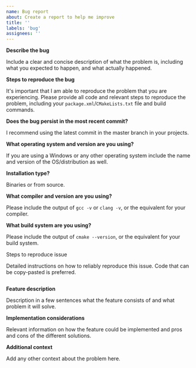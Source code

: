 ```yaml
---
name: Bug report
about: Create a report to help me improve
title: ''
labels: 'bug'
assignees: ''
---
```


**Describe the bug**

Include a clear and concise description of what the problem is, including what
you expected to happen, and what actually happened.

**Steps to reproduce the bug**

It's important that I am able to reproduce the problem that you are
experiencing. Please provide all code and relevant steps to reproduce the
problem, including your `package.xml`/`CMakeLists.txt` file and build commands.

**Does the bug persist in the most recent commit?**

I recommend using the latest commit in the master branch in your projects.

**What operating system and version are you using?**

If you are using a Windows or any other operating system include the name and version of the
OS/distribution as well.

**Installation type?**

Binaries or from source.

**What compiler and version are you using?**

Please include the output of `gcc -v` or `clang -v`, or the equivalent for your
compiler.

**What build system are you using?**

Please include the output of `cmake --version`, or the
equivalent for your build system.

 Steps to reproduce issue

Detailed instructions on how to reliably reproduce this issue.
Code that can be copy-pasted is preferred.
```

```

**Feature description**

Description in a few sentences what the feature consists of and what problem it will solve.

**Implementation considerations**

Relevant information on how the feature could be implemented and pros and cons of the different solutions.

**Additional context**

Add any other context about the problem here.
